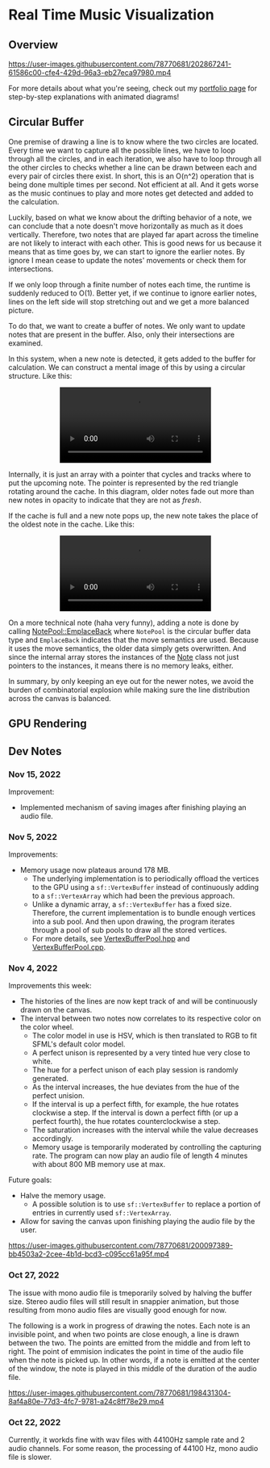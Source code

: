 # Real Time Music Visualization

## Overview

https://user-images.githubusercontent.com/78770681/202867241-61586c00-cfe4-429d-96a3-eb27eca97980.mp4

For more details about what you're seeing, check out my [portfolio page](https://www.ben-tang.com/work/rtmv) for step-by-step explanations with animated diagrams!

## Circular Buffer

One premise of drawing a line is to know where the two circles are located. Every time we want to capture all the possible lines, we have to loop through all the circles, and in each iteration, we also have to loop through all the other circles to checks whether a line can be drawn between each and every pair of circles there exist. In short, this is an O(n^2) operation that is being done multiple times per second. Not efficient at all. And it gets worse as the music continues to play and more notes get detected and added to the calculation.

Luckily, based on what we know about the drifting behavior of a note, we can conclude that a note doesn't move horizontally as much as it does vertically. Therefore, two notes that are played far apart across the timeline are not likely to interact with each other. This is good news for us because it means that as time goes by, we can start to ignore the earlier notes. By ignore I mean cease to update the notes' movements or check them for intersections.

If we only loop through a finite number of notes each time, the runtime is suddenly reduced to O(1). Better yet, if we continue to ignore earlier notes, lines on the left side will stop stretching out and we get a more balanced picture.

To do that, we want to create a buffer of notes. We only want to update notes that are present in the buffer. Also, only their intersections are examined.

In this system, when a new note is detected, it gets added to the buffer for calculation. We can construct a mental image of this by using a circular structure. Like this:

<div align="center">
<video src="https://user-images.githubusercontent.com/78770681/219882614-e1fd7f14-d08e-4f22-8251-5efe02102357.mp4">
</div>

Internally, it is just an array with a pointer that cycles and tracks where to put the upcoming note. The pointer is represented by the red triangle rotating around the cache. In this diagram, older notes fade out more than new notes in opacity to indicate that they are not as *fresh*.

If the cache is full and a new note pops up, the new note takes the place of the oldest note in the cache. Like this:

<div align="center">
<video src="https://user-images.githubusercontent.com/78770681/219884975-fa1bfad7-b136-451e-a36d-e04dad93c533.mp4">
</div>

On a more technical note (haha very funny), adding a note is done by calling [NotePool::EmplaceBack](https://github.com/BenWeiTang/Real-Time-Music-Visualization/blob/6ef2eee66cc64d24a8ff405f3a83ae3ac40c7e65/Real%20Time%20Music%20Visualization/NotePool.cpp#L35) where `NotePool` is the circular buffer data type and `EmplaceBack` indicates that the move semantics are used. Because it uses the move semantics, the older data simply gets overwritten. And since the internal array stores the instances of the [Note](https://github.com/BenWeiTang/Real-Time-Music-Visualization/blob/main/Real%20Time%20Music%20Visualization/Note.hpp) class not just pointers to the instances, it means there is no memory leaks, either.

In summary, by only keeping an eye out for the newer notes, we avoid the burden of combinatorial explosion while making sure the line distribution across the canvas is balanced.

## GPU Rendering

## Dev Notes

### Nov 15, 2022

Improvement:
- Implemented mechanism of saving images after finishing playing an audio file.

### Nov 5, 2022

Improvements:
- Memory usage now plateaus around 178 MB.
  - The underlying implementation is to periodically offload the vertices to the GPU using a `sf::VertexBuffer` instead of continuously adding to a `sf::VertexArray` which had been the previous approach.
  - Unlike a dynamic array, a `sf::VertexBuffer` has a fixed size. Therefore, the current implementation is to bundle enough vertices into a sub pool. And then upon drawing, the program iterates through a pool of sub pools to draw all the stored vertices.
  - For more details, see [VertexBufferPool.hpp](https://github.com/BenWeiTang/Real-Time-Music-Visualization/blob/main/Real%20Time%20Music%20Visualization/VertexBufferPool.hpp) and [VertexBufferPool.cpp](https://github.com/BenWeiTang/Real-Time-Music-Visualization/blob/main/Real%20Time%20Music%20Visualization/VertexBufferPool.cpp).

### Nov 4, 2022

Improvements this week:
- The histories of the lines are now kept track of and will be continuously drawn on the canvas.
- The interval between two notes now correlates to its respective color on the color wheel.
  - The color model in use is HSV, which is then translated to RGB to fit SFML's default color model.
  - A perfect unison is represented by a very tinted hue very close to white.
  - The hue for a perfect unison of each play session is randomly generated.
  - As the interval increases, the hue deviates from the hue of the perfect unision.
  - If the interval is up a perfect fifth, for example, the hue rotates clockwise a step. If the interval is down a perfect fifth (or up a perfect fourth), the hue rotates counterclockwise a step.
  - The saturation increases with the interval while the value decreases accordingly.
  - Memory usage is temporarily moderated by controlling the capturing rate. The program can now play an audio file of length 4 minutes with about 800 MB memory use at max.

Future goals:
- Halve the memory usage.
  - A possible solution is to use `sf::VertexBuffer` to replace a portion of entries in currently used `sf::VertexArray`.
- Allow for saving the canvas upon finishing playing the audio file by the user.

https://user-images.githubusercontent.com/78770681/200097389-bb4503a2-2cee-4b1d-bcd3-c095cc61a95f.mp4

### Oct 27, 2022

The issue with mono audio file is tmeporarily solved by halving the buffer size. Stereo audio files will still result in snappier animation, but those resulting from mono audio files are visually good enough for now.

The following is a work in progress of drawing the notes. Each note is an invisible point, and when two points are close enough, a line is drawn between the two. The points are emitted from the middle and from left to right. The point of emmision indicates the point in time of the audio file when the note is picked up. In other words, if a note is emitted at the center of the window, the note is played in this middle of the duration of the audio file. 

https://user-images.githubusercontent.com/78770681/198431304-8af4a80e-77d3-4fc7-9781-a24c8ff78e29.mp4

### Oct 22, 2022

Currently, it workds fine with wav files with 44100Hz sample rate and 2 audio channels. For some reason, the processing of 44100 Hz, mono audio file is slower.
